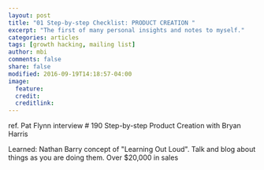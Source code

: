 ```yaml
---
layout: post
title: "01 Step-by-step Checklist: PRODUCT CREATION "
excerpt: "The first of many personal insights and notes to myself."
categories: articles
tags: [growth hacking, mailing list]
author: mbi
comments: false
share: false
modified: 2016-09-19T14:18:57-04:00
image:
  feature: 
  credit: 
  creditlink: 
---
```


ref. Pat Flynn interview # 190 Step-by-step Product Creation with Bryan Harris

Learned:  Nathan Barry concept of "Learning Out Loud".  Talk and blog about things as you are doing them.  Over $20,000 in sales 



